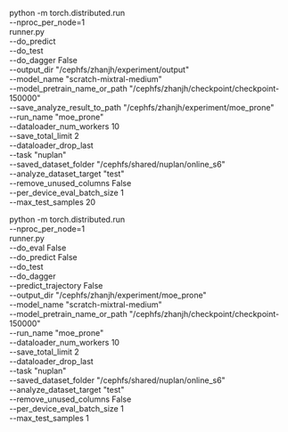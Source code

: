
python -m torch.distributed.run \
--nproc_per_node=1 \
runner.py \
--do_predict \
--do_test \
--do_dagger False\
--output_dir "/cephfs/zhanjh/experiment/output" \
--model_name "scratch-mixtral-medium" \
--model_pretrain_name_or_path "/cephfs/zhanjh/checkpoint/checkpoint-150000" \
--save_analyze_result_to_path "/cephfs/zhanjh/experiment/moe_prone" \
--run_name "moe_prone" \
--dataloader_num_workers 10 \
--save_total_limit 2 \
--dataloader_drop_last \
--task "nuplan" \
--saved_dataset_folder "/cephfs/shared/nuplan/online_s6" \
--analyze_dataset_target "test" \
--remove_unused_columns False \
--per_device_eval_batch_size 1 \
--max_test_samples 20 


python -m torch.distributed.run \
--nproc_per_node=1 \
runner.py \
--do_eval False \
--do_predict False \
--do_test \
--do_dagger \
--predict_trajectory False \
--output_dir "/cephfs/zhanjh/experiment/moe_prone" \
--model_name "scratch-mixtral-medium" \
--model_pretrain_name_or_path "/cephfs/zhanjh/checkpoint/checkpoint-150000" \
--run_name "moe_prone" \
--dataloader_num_workers 10 \
--save_total_limit 2 \
--dataloader_drop_last \
--task "nuplan" \
--saved_dataset_folder "/cephfs/shared/nuplan/online_s6" \
--analyze_dataset_target "test" \
--remove_unused_columns False \
--per_device_eval_batch_size 1 \
--max_test_samples 1